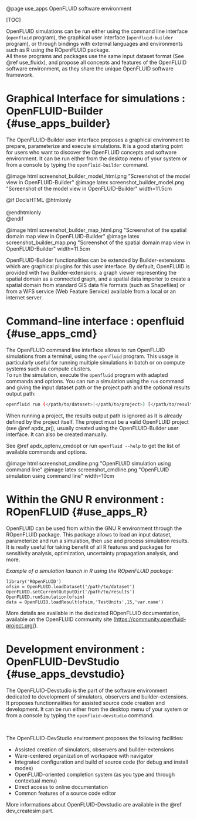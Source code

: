 
@page use_apps OpenFLUID software environment

[TOC]

OpenFLUID simulations can be run either using the command line interface (`openfluid` program),
the graphical user interface (`openfluid-builder` program),
or through bindings with external languages and environments such as R using the ROpenFLUID package.  
All these programs and packages use the same input dataset format (See @ref use_fluidx),
and propose all concepts and features of the OpenFLUID software environment,
as they share the unique OpenFLUID software framework. 


# Graphical Interface for simulations : OpenFLUID-Builder {#use_apps_builder}

The OpenFLUID-Builder user interface proposes a graphical environment to
prepare, parameterize and execute simulations. It is a good starting point for users 
who want to discover the OpenFLUID concepts and software environment.
It can be run either from the desktop menu of your system
or from a console by typing the `openfluid-builder` command.

@image html screenshot_builder_model_html.png "Screenshot of the model view in OpenFLUID-Builder"
@image latex screenshot_builder_model.png "Screenshot of the model view in OpenFLUID-Builder" width=11.5cm

@if DocIsHTML
@htmlonly <br><br> @endhtmlonly  
@endif


@image html screenshot_builder_map_html.png "Screenshot of the spatial domain map view in OpenFLUID-Builder"
@image latex screenshot_builder_map.png "Screenshot of the spatial domain map view in OpenFLUID-Builder" width=11.5cm


OpenFLUID-Builder functionalities can be extended by Builder-extensions 
which are graphical plugins for this user interface. 
By default, OpenFLUID is provided with two Builder-extensions:
a graph viewer representing the spatial domain as a connected graph, 
and a spatial data importer to create a spatial domain from standard GIS data file formats
(such as Shapefiles) or from a WFS service (Web Feature Service) 
available from a local or an internet server.  


# Command-line interface : openfluid {#use_apps_cmd}

The OpenFLUID command line interface allows to run OpenFLUID simulations from a terminal, 
using the `openfluid` program. 
This usage is particularly useful for running multiple simulations in batch
or on compute systems such as compute clusters.  
To run the simulation, execute the `openfluid` program with adapted commands and options.
You can run a simulation using the `run` command and giving the input dataset path or the project path 
and the optional results output path:
```sh
openfluid run (</path/to/dataset>|</path/to/project>) [</path/to/results>]
```

When running a project, the results output path is ignored as it is already defined by the project itself.
The project must be a valid OpenFLUID project (see @ref apdx_prj), usually created using the OpenFLUID-Builder user interface.
It can also be created manually. 

See @ref apdx_optenv_cmdopt or run `openfluid --help` to get the list of available commands and options. 

@image html screenshot_cmdline.png "OpenFLUID simulation using command line"
@image latex screenshot_cmdline.png "OpenFLUID simulation using command line" width=10cm


# Within the GNU R environment : ROpenFLUID {#use_apps_R}

OpenFLUID can be used from within the GNU R environment through the ROpenFLUID package.
This package allows to load an input dataset, parameterize and run a simulation, 
then use and process simulation results.  
It is really useful for taking benefit of all R features and packages for sensitivity analysis, 
optimization, uncertainty propagation analysis, and more.

_Example of a simulation launch in R using the ROpenFLUID package:_
```
library('ROpenFLUID')
ofsim = OpenFLUID.loadDataset('/path/to/dataset')
OpenFLUID.setCurrentOutputDir('/path/to/results')
OpenFLUID.runSimulation(ofsim)
data = OpenFLUID.loadResult(ofsim,'TestUnits',15,'var.name')
```

More details are available in the dedicated ROpenFLUID documentation, available on the OpenFLUID community site (<https://community.openfluid-project.org/>).


# Development environment : OpenFLUID-DevStudio {#use_apps_devstudio}

The OpenFLUID-Devstudio is the part of the software environment dedicated to development of simulators, observers 
and builder-extensions. It proposes functionnalities for assisted source code creation and development.
It can be run either from the desktop menu of your system
or from a console by typing the `openfluid-devstudio` command.  

<br/>

The OpenFLUID-DevStudio environment proposes the following facilities:

* Assisted creation of simulators, observers and builder-extensions
* Ware-centered organization of workspace with navigator
* Integrated configuration and build of source code (for debug and install modes)
* OpenFLUID-oriented completion system (as you type and through contextual menu)
* Direct access to online documentation
* Common features of a source code editor   

More informations about OpenFLUID-Devstudio are available in the @ref dev_createsim part.